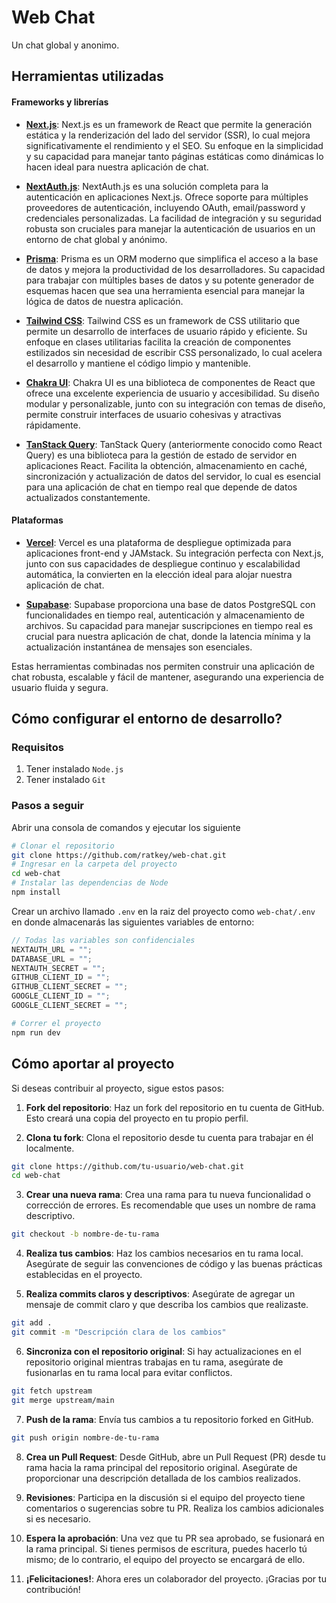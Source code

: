 # Web Chat

Un chat global y anonimo.

## Herramientas utilizadas

#### Frameworks y librerías

- **[Next.js](https://nextjs.org)**: Next.js es un framework de React que permite la generación estática y la renderización del lado del servidor (SSR), lo cual mejora significativamente el rendimiento y el SEO. Su enfoque en la simplicidad y su capacidad para manejar tanto páginas estáticas como dinámicas lo hacen ideal para nuestra aplicación de chat.

- **[NextAuth.js](https://next-auth.js.org)**: NextAuth.js es una solución completa para la autenticación en aplicaciones Next.js. Ofrece soporte para múltiples proveedores de autenticación, incluyendo OAuth, email/password y credenciales personalizadas. La facilidad de integración y su seguridad robusta son cruciales para manejar la autenticación de usuarios en un entorno de chat global y anónimo.

- **[Prisma](https://prisma.io)**: Prisma es un ORM moderno que simplifica el acceso a la base de datos y mejora la productividad de los desarrolladores. Su capacidad para trabajar con múltiples bases de datos y su potente generador de esquemas hacen que sea una herramienta esencial para manejar la lógica de datos de nuestra aplicación.

- **[Tailwind CSS](https://tailwindcss.com)**: Tailwind CSS es un framework de CSS utilitario que permite un desarrollo de interfaces de usuario rápido y eficiente. Su enfoque en clases utilitarias facilita la creación de componentes estilizados sin necesidad de escribir CSS personalizado, lo cual acelera el desarrollo y mantiene el código limpio y mantenible.

- **[Chakra UI](https://v2.chakra-ui.com/)**: Chakra UI es una biblioteca de componentes de React que ofrece una excelente experiencia de usuario y accesibilidad. Su diseño modular y personalizable, junto con su integración con temas de diseño, permite construir interfaces de usuario cohesivas y atractivas rápidamente.

- **[TanStack Query](https://tanstack.com/query/latest)**: TanStack Query (anteriormente conocido como React Query) es una biblioteca para la gestión de estado de servidor en aplicaciones React. Facilita la obtención, almacenamiento en caché, sincronización y actualización de datos del servidor, lo cual es esencial para una aplicación de chat en tiempo real que depende de datos actualizados constantemente.

#### Plataformas

- **[Vercel](https://vercel.com)**: Vercel es una plataforma de despliegue optimizada para aplicaciones front-end y JAMstack. Su integración perfecta con Next.js, junto con sus capacidades de despliegue continuo y escalabilidad automática, la convierten en la elección ideal para alojar nuestra aplicación de chat.

- **[Supabase](https://supabase.com/)**: Supabase proporciona una base de datos PostgreSQL con funcionalidades en tiempo real, autenticación y almacenamiento de archivos. Su capacidad para manejar suscripciones en tiempo real es crucial para nuestra aplicación de chat, donde la latencia mínima y la actualización instantánea de mensajes son esenciales.

Estas herramientas combinadas nos permiten construir una aplicación de chat robusta, escalable y fácil de mantener, asegurando una experiencia de usuario fluida y segura.

## Cómo configurar el entorno de desarrollo?

### Requisitos

1. Tener instalado `Node.js`
2. Tener instalado `Git`

### Pasos a seguir

Abrir una consola de comandos y ejecutar los siguiente

```bash
# Clonar el repositorio
git clone https://github.com/ratkey/web-chat.git
# Ingresar en la carpeta del proyecto
cd web-chat
# Instalar las dependencias de Node
npm install
```

Crear un archivo llamado `.env` en la raiz del proyecto como `web-chat/.env` en donde almacenarás las siguientes variables de entorno:

```js
// Todas las variables son confidenciales
NEXTAUTH_URL = "";
DATABASE_URL = "";
NEXTAUTH_SECRET = "";
GITHUB_CLIENT_ID = "";
GITHUB_CLIENT_SECRET = "";
GOOGLE_CLIENT_ID = "";
GOOGLE_CLIENT_SECRET = "";
```

```bash
# Correr el proyecto
npm run dev
```

## Cómo aportar al proyecto

Si deseas contribuir al proyecto, sigue estos pasos:

1. **Fork del repositorio**: Haz un fork del repositorio en tu cuenta de GitHub. Esto creará una copia del proyecto en tu propio perfil.

2. **Clona tu fork**: Clona el repositorio desde tu cuenta para trabajar en él localmente.

```bash
git clone https://github.com/tu-usuario/web-chat.git
cd web-chat
```

3. **Crear una nueva rama**: Crea una rama para tu nueva funcionalidad o corrección de errores. Es recomendable que uses un nombre de rama descriptivo.

```bash
git checkout -b nombre-de-tu-rama
```

4. **Realiza tus cambios**: Haz los cambios necesarios en tu rama local. Asegúrate de seguir las convenciones de código y las buenas prácticas establecidas en el proyecto.

5. **Realiza commits claros y descriptivos**: Asegúrate de agregar un mensaje de commit claro y que describa los cambios que realizaste.

```bash
git add .
git commit -m "Descripción clara de los cambios"
```

6. **Sincroniza con el repositorio original**: Si hay actualizaciones en el repositorio original mientras trabajas en tu rama, asegúrate de fusionarlas en tu rama local para evitar conflictos.

```bash
git fetch upstream
git merge upstream/main
```

7. **Push de la rama**: Envía tus cambios a tu repositorio forked en GitHub.

```bash
git push origin nombre-de-tu-rama
```

8. **Crea un Pull Request**: Desde GitHub, abre un Pull Request (PR) desde tu rama hacia la rama principal del repositorio original. Asegúrate de proporcionar una descripción detallada de los cambios realizados.

9. **Revisiones**: Participa en la discusión si el equipo del proyecto tiene comentarios o sugerencias sobre tu PR. Realiza los cambios adicionales si es necesario.

10. **Espera la aprobación**: Una vez que tu PR sea aprobado, se fusionará en la rama principal. Si tienes permisos de escritura, puedes hacerlo tú mismo; de lo contrario, el equipo del proyecto se encargará de ello.

11. **¡Felicitaciones!**: Ahora eres un colaborador del proyecto. ¡Gracias por tu contribución!
